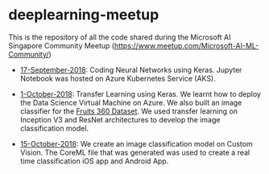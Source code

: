 # deeplearning-meetup
This is the repository of all the code shared during the Microsoft AI Singapore
Community Meetup (https://www.meetup.com/Microsoft-AI-ML-Community/)

* [17-September-2018](https://www.meetup.com/Microsoft-AI-ML-Community/events/254256953/): Coding Neural Networks using Keras. Jupyter Notebook was hosted on Azure Kubernetes Service (AKS).

* [1-October-2018](https://www.meetup.com/Microsoft-AI-ML-Community/events/254256953/):
Transfer Learning using Keras. We learnt how to deploy the Data Science Virtual
Machine on Azure. We also built an image classifier for the [Fruits 360 Dataset](https://github.com/Horea94/Fruit-Images-Dataset).
We used transfer learning on Inception V3 and ResNet architectures to develop the
image classification model.

* [15-October-2018](https://www.meetup.com/Microsoft-AI-ML-Community/events/254257186/):
We create an image classification model on Custom Vision. The CoreML file that was
generated was used to create a real time classification iOS app and Android App.

